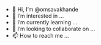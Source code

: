 - 👋 Hi, I’m @omsavakhande
- 👀 I’m interested in ...
- 🌱 I’m currently learning ...
- 💞️ I’m looking to collaborate on ...
- 📫 How to reach me ...

<!---
omsavakhande/omsavakhande is a ✨ special ✨ repository because its `README.md` (this file) appears on your GitHub profile.
You can click the Preview link to take a look at your changes.
--->
